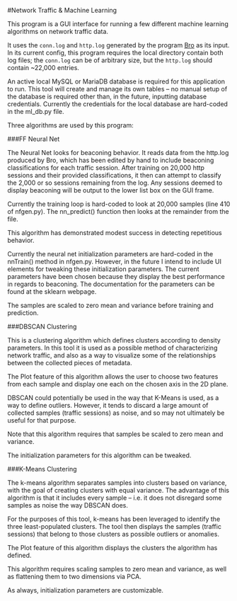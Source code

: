 #Network Traffic & Machine Learning

This program is a GUI interface for running a few different machine learning algorithms on network traffic data.

It uses the `conn.log` and `http.log` generated by the program [Bro](www.bro.org) as its input. In its current config, this program requires the local directory contain both log files; the `conn.log` can be of arbitrary size, but the `http.log` should contain ~22,000 entries.

An active local MySQL or MariaDB database is required for this application to run. This tool will create and manage its own tables – no manual setup of the database is required other than, in the future, inputting database credentials. Currently the credentials for the local database are hard-coded in the ml_db.py file.

Three algorithms are used by this program:

###FF Neural Net

The Neural Net looks for beaconing behavior. It reads data from the http.log produced by Bro, which has been edited by hand to include beaconing classifications for each traffic session. After training on 20,000 http sessions and their provided classifications, it then can attempt to classify the 2,000 or so sessions remaining from the log. Any sessions deemed to display beaconing will be output to the lower list box on the GUI frame.

Currently the training loop is hard-coded to look at 20,000 samples (line 410 of nfgen.py). The nn_predict() function then looks at the remainder from the file.

This algorithm has demonstrated modest success in detecting repetitious behavior.

Currently the neural net initialization parameters are hard-coded in the nnTrain() method in nfgen.py. However, in the future I intend to include UI elements for tweaking these initialization parameters. The current parameters have been chosen because they display the best performance in regards to beaconing. The documentation for the parameters can be found at the sklearn webpage.

The samples are scaled to zero mean and variance before training and prediction.

###DBSCAN Clustering

This is a clustering algorithm which defines clusters according to density parameters. In this tool it is used as a possible method of characterizing network traffic, and also as a way to visualize some of the relationships between the collected pieces of metadata. 

The Plot feature of this algorithm allows the user to choose two features from each sample and display one each on the chosen axis in the 2D plane. 

DBSCAN could potentially be used in the way that K-Means is used, as a way to define outliers. However, it tends to discard a large amount of collected samples (traffic sessions) as noise, and so may not ultimately be useful for that purpose.

Note that this algorithm requires that samples be scaled to zero mean and variance.

The initialization parameters for this algorithm can be tweaked.

###K-Means Clustering

The k-means algorithm separates samples into clusters based on variance, with the goal of creating clusters with equal variance. The advantage of this algorithm is that it includes every sample – i.e. it does not disregard some samples as noise the way DBSCAN does.

For the purposes of this tool, k-means has been leveraged to identify the three least-populated clusters. The tool then displays the samples (traffic sessions) that belong to those clusters as possible outliers or anomalies.

The Plot feature of this algorithm displays the clusters the algorithm has defined.

This algorithm requires scaling samples to zero mean and variance, as well as flattening them to two dimensions via PCA.

As always, initialization parameters are customizable.
